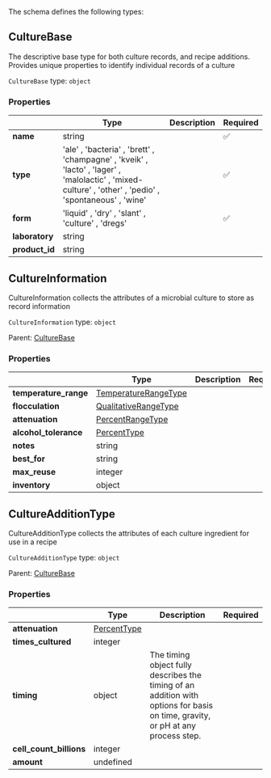 The schema defines the following types:

## CultureBase

The descriptive base type for both culture records, and recipe additions. Provides unique properties to identify individual records of a culture

`CultureBase` type: `object`

### Properties

|                | Type                                                                                                                                                   | Description | Required           |
| -------------- | ------------------------------------------------------------------------------------------------------------------------------------------------------ | ----------- | ------------------ |
| **name**       | string                                                                                                                                                 |             | :white_check_mark: |
| **type**       | 'ale' , 'bacteria' , 'brett' , 'champagne' , 'kveik' , 'lacto' , 'lager' , 'malolactic' , 'mixed-culture' , 'other' , 'pedio' , 'spontaneous' , 'wine' |             | :white_check_mark: |
| **form**       | 'liquid' , 'dry' , 'slant' , 'culture' , 'dregs'                                                                                                       |             | :white_check_mark: |
| **laboratory** | string                                                                                                                                                 |             |                    |
| **product_id** | string                                                                                                                                                 |             |                    |

## CultureInformation

CultureInformation collects the attributes of a microbial culture to store as record information

`CultureInformation` type: `object`

Parent: [CultureBase](#culturebase)

### Properties

|                       | Type                                                                   | Description | Required |
| --------------------- | ---------------------------------------------------------------------- | ----------- | -------- |
| **temperature_range** | [TemperatureRangeType](measureable_units.json.md#temperaturerangetype) |             |          |
| **flocculation**      | [QualitativeRangeType](measureable_units.json.md#qualitativerangetype) |             |          |
| **attenuation**       | [PercentRangeType](measureable_units.json.md#percentrangetype)         |             |          |
| **alcohol_tolerance** | [PercentType](measureable_units.json.md#percenttype)                   |             |          |
| **notes**             | string                                                                 |             |          |
| **best_for**          | string                                                                 |             |          |
| **max_reuse**         | integer                                                                |             |          |
| **inventory**         | object                                                                 |             |          |

## CultureAdditionType

CultureAdditionType collects the attributes of each culture ingredient for use in a recipe

`CultureAdditionType` type: `object`

Parent: [CultureBase](#culturebase)

### Properties

|                         | Type                                                 | Description                                                                                                                     | Required |
| ----------------------- | ---------------------------------------------------- | ------------------------------------------------------------------------------------------------------------------------------- | -------- |
| **attenuation**         | [PercentType](measureable_units.json.md#percenttype) |                                                                                                                                 |          |
| **times_cultured**      | integer                                              |                                                                                                                                 |          |
| **timing**              | object                                               | The timing object fully describes the timing of an addition with options for basis on time, gravity, or pH at any process step. |          |
| **cell_count_billions** | integer                                              |                                                                                                                                 |          |
| **amount**              | undefined                                            |                                                                                                                                 |          |
